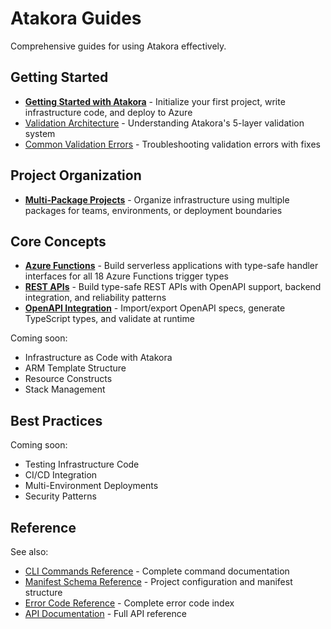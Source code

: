 # Atakora Guides

Comprehensive guides for using Atakora effectively.

## Getting Started

- **[Getting Started with Atakora](./getting-started.md)** - Initialize your first project, write infrastructure code, and deploy to Azure
- [Validation Architecture](./validation-architecture.md) - Understanding Atakora's 5-layer validation system
- [Common Validation Errors](./common-validation-errors.md) - Troubleshooting validation errors with fixes

## Project Organization

- **[Multi-Package Projects](./multi-package-projects.md)** - Organize infrastructure using multiple packages for teams, environments, or deployment boundaries

## Core Concepts

- **[Azure Functions](./azure-functions.md)** - Build serverless applications with type-safe handler interfaces for all 18 Azure Functions trigger types
- **[REST APIs](./rest-api.md)** - Build type-safe REST APIs with OpenAPI support, backend integration, and reliability patterns
- **[OpenAPI Integration](./openapi-integration.md)** - Import/export OpenAPI specs, generate TypeScript types, and validate at runtime

Coming soon:

- Infrastructure as Code with Atakora
- ARM Template Structure
- Resource Constructs
- Stack Management

## Best Practices

Coming soon:

- Testing Infrastructure Code
- CI/CD Integration
- Multi-Environment Deployments
- Security Patterns

## Reference

See also:

- [CLI Commands Reference](../reference/cli-commands.md) - Complete command documentation
- [Manifest Schema Reference](../reference/manifest-schema.md) - Project configuration and manifest structure
- [Error Code Reference](../reference/error-codes.md) - Complete error code index
- [API Documentation](../reference/api-reference.md) - Full API reference
